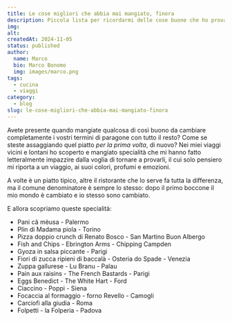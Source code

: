 ```yaml
---
title: Le cose migliori che abbia mai mangiato, finora
description: Piccola lista per ricordarmi delle cose buone che ho provato
img: 
alt: 
createdAt: 2024-11-05
status: published
author:
  name: Marco
  bio: Marco Bonomo
  img: images/marco.png
tags:
  - cucina
  - viaggi
category:
  - blog
slug: le-cose-migliori-che-abbia-mai-mangiato-finora
---
```





Avete presente quando mangiate qualcosa di così buono da cambiare completamente i vostri termini di paragone con tutto il resto? Come se steste assaggiando quel piatto *per la prima volta*, di nuovo?
Nei miei viaggi vicini e lontani ho scoperto e mangiato specialità che mi hanno fatto letteralmente impazzire dalla voglia di tornare a provarli, il cui solo pensiero mi riporta a un viaggio, ai suoi colori, profumi e emozioni.

A volte è un piatto tipico, altre il ristorante che lo serve fa tutta la differenza, ma il comune denominatore è sempre lo stesso: dopo il primo boccone il mio mondo è cambiato e io stesso sono cambiato.

E allora scopriamo queste specialità:


- Pani câ mèusa - Palermo
- Plin di Madama piola - Torino
- Pizza doppio crunch di Renato Bosco - San Martino Buon Albergo
- Fish and Chips - Ebrington Arms - Chipping Campden
- Gyoza in salsa piccante - Parigi
- Fiori di zucca ripieni di baccalà - Osteria do Spade - Venezia
- Zuppa gallurese - Lu Branu - Palau 
- Pain aux raisins - The French Bastards - Parigi 
- Eggs Benedict - The White Hart - Ford
- Ciaccino - Poppi - Siena
- Focaccia al formaggio - forno Revello - Camogli 
- Carciofi alla giudia - Roma 
- Folpetti - la Folperia - Padova 